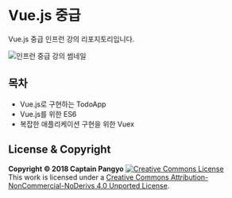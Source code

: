 # Vue.js 중급

Vue.js 중급 인프런 강의 리포지토리입니다.

![인프런 중급 강의 썸네일](https://cdn.inflearn.com/public/courses/136498/course_cover/33a35374-af5f-4085-a650-4909c03e8d5d/lv2.png)

## 목차

- Vue.js로 구현하는 TodoApp
- Vue.js를 위한 ES6
- 복잡한 애플리케이션 구현을 위한 Vuex

## License & Copyright

**Copyright © 2018 Captain Pangyo**
<a rel="license" href="http://creativecommons.org/licenses/by-nc-nd/4.0/"><img alt="Creative Commons License" style="border-width:0" src="https://i.creativecommons.org/l/by-nc-nd/4.0/88x31.png" /></a><br />This work is licensed under a <a rel="license" href="http://creativecommons.org/licenses/by-nc-nd/4.0/">Creative Commons Attribution-NonCommercial-NoDerivs 4.0 Unported License</a>.
